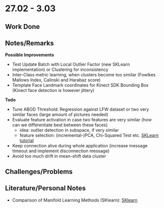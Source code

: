 # 27.02 - 3.03

## Work Done


## Notes/Remarks

**Possible Improvements**
- Test Update Batch with Local Outlier Factor (new SKLearn implementation) or Clustering for inconsistency
- Inter-Class metric learning, when clusters become too similar (Fowlkes Mallows Index, Calinski and Harabaz score)
- Template Face Landmark coordinates for Kinect SDK Bounding Box (Kinect face detection is however jittery)

**Todo**
- Tune ABOD Threshold: Regression against LFW dataset or two very similar faces (large amount of pictures needed)
- Evaluate feature activation in case two features are very similar (how can we differentiate best between these faces)
	- idea: outlier detection in subspace, if very similar
	- feature selection: (incremental-)PCA, Chi-Squared Test etc. [SKLearn tutorial](http://machinelearningmastery.com/feature-selection-machine-learning-python/)
- Keep connection alive during whole application (increase message timeout and implement disconnection message)
- Avoid too much drift in mean-shift data cluster
	
## Challenges/Problems

## Literature/Personal Notes

- Comparison of Manifold Learning Methods (SKlearn): [SKlearn](http://scikit-learn.org/dev/auto_examples/manifold/plot_compare_methods.html#sphx-glr-auto-examples-manifold-plot-compare-methods-py)